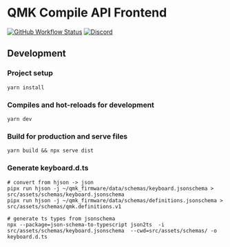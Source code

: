 # QMK Compile API Frontend

[![GitHub Workflow Status](https://img.shields.io/github/actions/workflow/status/zvecr/qmk_compile_keymap/build.yml?logo=github&style=for-the-badge)](https://github.com/zvecr/qmk_compile_keymap/actions/workflows/build.yml?query=branch%3Amain)
[![Discord](https://img.shields.io/discord/440868230475677696.svg?logo=discord&logoColor=white&color=7289DA&style=for-the-badge)](https://discord.gg/qmk)

## Development

### Project setup
```
yarn install
```

### Compiles and hot-reloads for development

```
yarn dev
```

### Build for production and serve files

```
yarn build && npx serve dist
```

### Generate keyboard.d.ts

```
# convert from hjson -> json
pipx run hjson -j ~/qmk_firmware/data/schemas/keyboard.jsonschema > src/assets/schemas/keyboard.jsonschema
pipx run hjson -j ~/qmk_firmware/data/schemas/definitions.jsonschema > src/assets/schemas/qmk.definitions.v1

# generate ts types from jsonschema
npx --package=json-schema-to-typescript json2ts  -i src/assets/schemas/keyboard.jsonschema  --cwd=src/assets/schemas/ -o keyboard.d.ts
```
